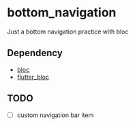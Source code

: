# bottom_navigation

Just a bottom navigation practice with bloc

## Dependency

* [bloc](https://github.com/felangel/bloc)
* [flutter_bloc](https://github.com/felangel/bloc/tree/master/packages/flutter_bloc)

## TODO

- [ ] custom navigation bar item

